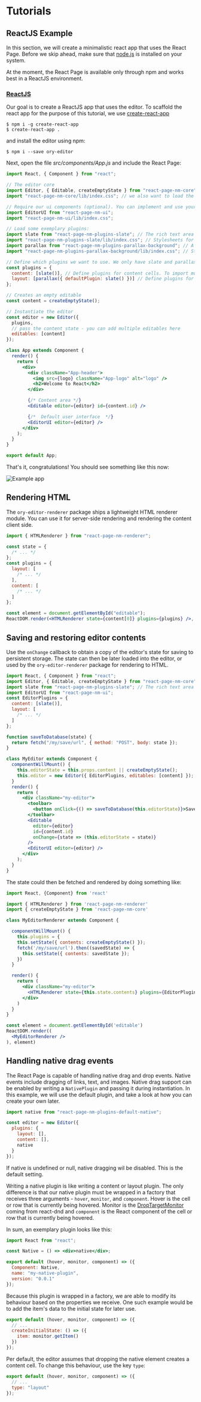 # Tutorials

## ReactJS Example

In this section, we will create a minimalistic react app that uses the React Page.
Before we skip ahead, make sure that [node.js](https://nodejs.org/en/) is installed on your system.

At the moment, the React Page is available only through npm and works best in a ReactJS environment.

### [ReactJS](https://facebook.github.io/react/)

Our goal is to create a ReactJS app that uses the editor.
To scaffold the react app for the purpose of this tutorial, we use [create-react-app](https://github.com/facebookincubator/create-react-app)

```
$ npm i -g create-react-app
$ create-react-app .
```

and install the editor using npm:

```
$ npm i --save ory-editor
```

Next, open the file _src/components/App.js_ and include the React Page:

```jsx
import React, { Component } from "react";

// The editor core
import Editor, { Editable, createEmptyState } from "react-page-nm-core";
import "react-page-nm-core/lib/index.css"; // we also want to load the stylesheets

// Require our ui components (optional). You can implement and use your own ui too!
import EditorUI from "react-page-nm-ui";
import "react-page-nm-ui/lib/index.css";

// Load some exemplary plugins:
import slate from "react-page-nm-plugins-slate"; // The rich text area plugin
import "react-page-nm-plugins-slate/lib/index.css"; // Stylesheets for the rich text area plugin
import parallax from "react-page-nm-plugins-parallax-background"; // A plugin for parallax background images
import "react-page-nm-plugins-parallax-background/lib/index.css"; // Stylesheets for parallax background images

// Define which plugins we want to use. We only have slate and parallax available, so load those.
const plugins = {
  content: [slate()], // Define plugins for content cells. To import multiple plugins, use [slate(), image, spacer, divider]
  layout: [parallax({ defaultPlugin: slate() })] // Define plugins for layout cells
};

// Creates an empty editable
const content = createEmptyState();

// Instantiate the editor
const editor = new Editor({
  plugins,
  // pass the content state - you can add multiple editables here
  editables: [content]
});

class App extends Component {
  render() {
    return (
      <div>
        <div className="App-header">
          <img src={logo} className="App-logo" alt="logo" />
          <h2>Welcome to React</h2>
        </div>

        {/* Content area */}
        <Editable editor={editor} id={content.id} />

        {/*  Default user interface  */}
        <EditorUI editor={editor} />
      </div>
    );
  }
}

export default App;
```

That's it, congratulations! You should see something like this now:

![Example app](/docs/images/react-example-app.png)

## Rendering HTML

The `ory-editor-renderer` package ships a lightweight HTML renderer module. You can use it for server-side rendering
and rendering the content client side.

```jsx
import { HTMLRenderer } from "react-page-nm-renderer";

const state = {
  /* ... */
};
const plugins = {
  layout: [
    /* ... */
  ],
  content: [
    /* ... */
  ]
};

const element = document.getElementById("editable");
ReactDOM.render(<HTMLRenderer state={content[0]} plugins={plugins} />, element);
```

## Saving and restoring editor contents

Use the `onChange` callback to obtain a copy of the editor's state for saving to persistent storage. The state can then be later loaded into the editor, or used by the `ory-editor-renderer` package for rendering to HTML.

```jsx
import React, { Component } from "react";
import Editor, { Editable, createEmptyState } from "react-page-nm-core";
import slate from "react-page-nm-plugins-slate"; // The rich text area plugin
import EditorUI from "react-page-nm-ui";
const EditorPlugins = {
  content: [slate()],
  layout: [
    /* ... */
  ]
};

function saveToDatabase(state) {
  return fetch("/my/save/url", { method: "POST", body: state });
}

class MyEditor extends Component {
  componentWillMount() {
    this.editorState = this.props.content || createEmptyState();
    this.editor = new Editor({ EditorPlugins, editables: [content] });
  }
  render() {
    return (
      <div className="my-editor">
        <toolbar>
          <button onClick={() => saveToDatabase(this.editorState)}>Save</button>
        </toolbar>
        <Editable
          editor={editor}
          id={content.id}
          onChange={state => (this.editorState = state)}
        />
        <EditorUI editor={editor} />
      </div>
    );
  }
}
```

The state could then be fetched and rendered by doing something like:

```jsx
import React, {Component} from 'react'

import { HTMLRenderer } from 'react-page-nm-renderer'
import { createEmptyState } from 'react-page-nm-core'

class MyEditorRenderer extends Component {

  componentWillMount() {
    this.plugins = {
    this.setState({ contents: createEmptyState() });
    fetch('/my/save/url').then((savedState) => {
      this.setState({ contents: savedState });
    })
  }

  render() {
    return (
      <div className="my-editor">
        <HTMLRenderer state={this.state.contents} plugins={EditorPlugins} />
      </div>
    )
  }
}

const element = document.getElementById('editable')
ReactDOM.render((
  <MyEditorRenderer />
), element)
```

## Handling native drag events

The React Page is capable of handling native drag and drop events. Native events include dragging of links, text,
and images. Native drag support can be enabled by writing a `NativePlugin` and passing it during instantiation.
In this example, we will use the default plugin, and take a look at how you can create your own later.

```jsx
import native from "react-page-nm-plugins-default-native";

const editor = new Editor({
  plugins: {
    layout: [],
    content: [],
    native
  }
});
```

If native is undefined or null, native dragging wil be disabled. This is the default setting.

Writing a native plugin is like writing a content or layout plugin. The only difference is that our native plugin must
be wrapped in a factory that receives three arguments - `hover`, `monitor`, and `component`. Hover is the cell or row
that is currently being hovered. Monitor is the [DropTargetMonitor](https://react-dnd.github.io/react-dnd/docs-drop-target-monitor.html)
coming from react-dnd and `component` is the React component of the cell or row that is currently being hovered.

In sum, an exemplary plugin looks like this:

```jsx
import React from "react";

const Native = () => <div>native</div>;

export default (hover, monitor, component) => ({
  Component: Native,
  name: "my-native-plugin",
  version: "0.0.1"
});
```

Because this plugin is wrapped in a factory, we are able to modify its behaviour based on the properties we receive.
One such example would be to add the item's data to the initial state for later use.

```jsx
export default (hover, monitor, component) => ({
  // ...
  createInitialState: () => ({
    item: monitor.getItem()
  })
});
```

Per default, the editor assumes that dropping the native element creates a content cell. To change this behaviour, use
the key `type`:

```jsx
export default (hover, monitor, component) => ({
  // ...
  type: "layout"
});
```
